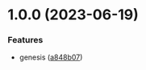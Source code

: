 # 1.0.0 (2023-06-19)

### Features

- genesis ([a848b07](https://github.com/3rd/benchmate/commit/a848b0714abc23bb6c89f315e5aa211831e2f26c))
